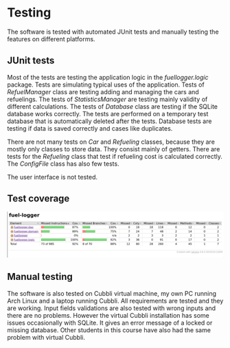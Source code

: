 # Testing

The software is tested with automated JUnit tests and manually testing
the features on different platforms. 

## JUnit tests
Most of the tests are testing the application logic in the
_fuellogger.logic_ package. Tests are simulating typical uses of the
application. Tests of _RefuelManager_ class are testing adding and
managing the cars and refuelings. The tests of _StatisticsManager_ are
testing mainly validity of different calculations. The tests of
_Database_ class are testing if the SQLite database works correctly.
The tests are performed on a temporary test database that is
automatically deleted after the tests. Database tests are testing
if data is saved correctly and cases like duplicates. 

There are not many tests on _Car_ and _Refueling_ classes, because
they are mostly only classes to store data. They consist mainly of
getters. There are tests for the _Refueling_ class that test if
refueling cost is calculated correctly. The _ConfigFile_ class has also
few tests. 

The user interface is not tested. 

## Test coverage
![test coverage](images/testcoverage.png)

## Manual testing
The software is also tested on Cubbli virtual machine, my own PC running
Arch Linux and a laptop running Cubbli. All requirements are tested and
they are working. Input fields validations are also tested with wrong
inputs and there are no problems. However the virtual Cubbli
installation has some issues occasionally with SQLite. It gives an error
message of a locked or missing database. Other students in this course
have also had the same problem with virtual Cubbli. 
